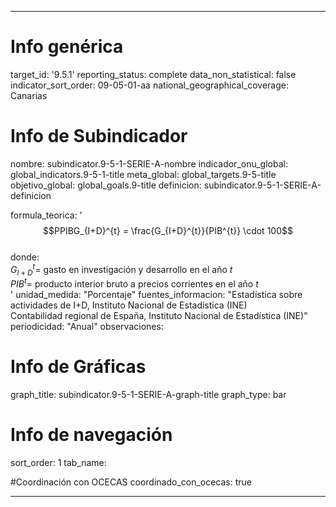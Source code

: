 ---

# Info genérica
target_id: '9.5.1'
reporting_status: complete
data_non_statistical: false
indicator_sort_order: 09-05-01-aa
national_geographical_coverage: Canarias

# Info de Subindicador
nombre: subindicator.9-5-1-SERIE-A-nombre
indicador_onu_global: global_indicators.9-5-1-title
meta_global: global_targets.9-5-title
objetivo_global: global_goals.9-title
definicion: subindicator.9-5-1-SERIE-A-definicion

formula_teorica: '$$PPIBG_{I+D}^{t} = \frac{G_{I+D}^{t}}{PIB^{t}}  \cdot 100$$<br>
donde: <br>
$G_{I+D}^{t} =$ gasto en investigación y desarrollo en el año $t$<br>
$PIB^{t} =$ producto interior bruto a precios corrientes en el año $t$ <br>'
unidad_medida: "Porcentaje"
fuentes_informacion: "Estadística sobre actividades de I+D, Instituto Nacional de Estadística (INE)<br>
Contabilidad regional de España, Instituto Nacional de Estadística (INE)"
periodicidad: "Anual"
observaciones: 

# Info de Gráficas
graph_title: subindicator.9-5-1-SERIE-A-graph-title
graph_type: bar

# Info de navegación
sort_order: 1
tab_name: 

#Coordinación con OCECAS
coordinado_con_ocecas: true

---